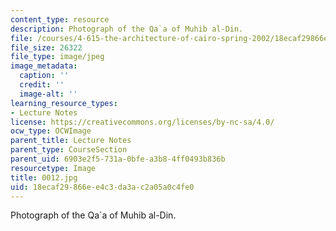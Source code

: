 ```yaml
---
content_type: resource
description: Photograph of the Qa`a of Muhib al-Din.
file: /courses/4-615-the-architecture-of-cairo-spring-2002/18ecaf29866ee4c3da3ac2a05a0c4fe0_0012.jpg
file_size: 26322
file_type: image/jpeg
image_metadata:
  caption: ''
  credit: ''
  image-alt: ''
learning_resource_types:
- Lecture Notes
license: https://creativecommons.org/licenses/by-nc-sa/4.0/
ocw_type: OCWImage
parent_title: Lecture Notes
parent_type: CourseSection
parent_uid: 6903e2f5-731a-0bfe-a3b8-4ff0493b836b
resourcetype: Image
title: 0012.jpg
uid: 18ecaf29-866e-e4c3-da3a-c2a05a0c4fe0
---
```

Photograph of the Qa`a of Muhib al-Din.